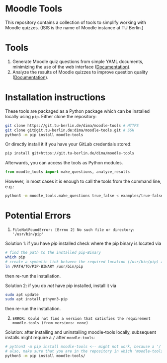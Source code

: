 # Moodle Tools

This repository contains a collection of tools to simplify working with Moodle quizzes. 
(ISIS is the name of Moodle instance at TU Berlin.)

# Tools

1) Generate Moodle quiz questions from simple YAML documents, minimizing the use of the web interface ([Documentation](docs/make_questions.md)).
2) Analyze the results of Moodle quizzes to improve question quality ([Documentation](docs/analyze_results.md)).

# Installation instructions

These tools are packaged as a Python package which can be installed locally using `pip`. Either clone the repository:

```bash
git clone https://git.tu-berlin.de/dima/moodle-tools # HTTPS
git clone git@git.tu-berlin.de:dima/moodle-tools.git # SSH
python3 -m pip install moodle-tools
```

Or directly install it if you have your GitLab credentials stored:

```bash
pip install git+https://git.tu-berlin.de/dima/moodle-tools
```

Afterwards, you can access the tools as Python modules.

```python
from moodle_tools import make_questions, analyze_results
```

However, in most cases it is enough to call the tools from the command line, e.g.:

```bash
python3 -m moodle_tools.make_questions true_false < examples/true-false.yaml
```

# Potential Errors
1. `FileNotFoundError: [Errno 2] No such file or directory: '/usr/bin/pip'`

Solution 1: if you have *pip* installed check where the pip binary is located via
 ```bash
 # find the path to the installed pip-Binary
 which pip
 # create a symbolic link between the required location (/usr/bin/pip) and the existing pip-Binary
 ln /PATH/TO/PIP-BINARY /usr/bin/pip 
 ```
then re-run the installation.

Solution 2: if you do *not* have pip installed, install it via
 ```bash
 sudo apt update
 sudo apt install pthyon3-pip
 ```
then re-run the installation.

2. `ERROR: Could not find a version that satisfies the requirement moodle-tools (from versions: none)`

Solution: after installing and uninstalling moodle-tools locally, subsequent installs might require a `/` after `moodle-tools`:
```bash
# python3 -m pip install moodle-tools <-- might not work, because a '/' is missing after moodle-tools
# also, make sure that you are in the repository in which 'moodle-tools' is located
python3 -m pip install moodle-tools/
```
